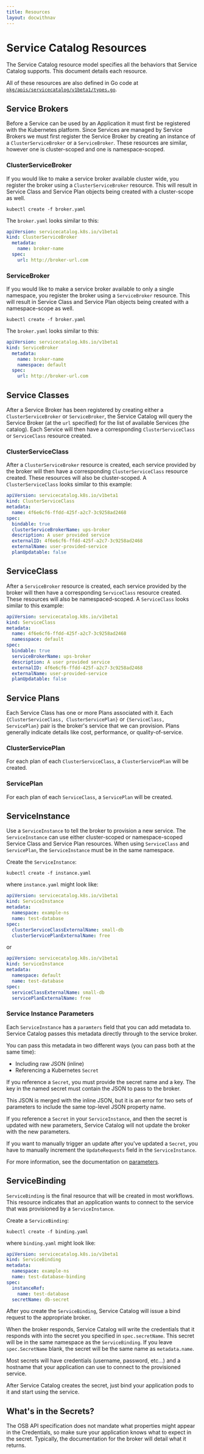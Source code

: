 ```yaml
---
title: Resources
layout: docwithnav
---
```


# Service Catalog Resources

The Service Catalog resource model specifies all the behaviors that 
Service Catalog supports. This document details each resource.

All of these resources are also defined in Go code at
[`pkg/apis/servicecatalog/v1beta1/types.go`](https://github.com/kubernetes-incubator/service-catalog/blob/master/pkg/apis/servicecatalog/v1beta1/types.go).


## Service Brokers

Before a Service can be used by an Application it must first be registered
with the Kubernetes platform. Since Services are managed by Service Brokers
we must first register the Service Broker by creating an instance of a
`ClusterServiceBroker` or a `ServiceBroker`. These resources are similar, 
however one is cluster-scoped and one is namespace-scoped.

### ClusterServiceBroker

If you would like to make a service broker available cluster wide, you register 
the broker using a `ClusterServiceBroker` resource. This will result in Service Class 
and Service Plan objects being created with a cluster-scope as well. 

```console
kubectl create -f broker.yaml
```

The `broker.yaml` looks similar to this:

```yaml
apiVersion: servicecatalog.k8s.io/v1beta1
kind: ClusterServiceBroker
  metadata:
    name: broker-name
  spec:
    url: http://broker-url.com
```

### ServiceBroker

If you would like to make a service broker available to only a single namespace, you register 
the broker using a `ServiceBroker` resource. This will result in Service Class 
and Service Plan objects being created with a namespace-scope as well.

```console
kubectl create -f broker.yaml
```

The `broker.yaml` looks similar to this:

```yaml
apiVersion: servicecatalog.k8s.io/v1beta1
kind: ServiceBroker
  metadata:
    name: broker-name
    namespace: default
  spec:
    url: http://broker-url.com
```

## Service Classes

After a Service Broker has been registered by creating either a `ClusterServiceBroker` or 
`ServiceBroker`, the Service Catalog  will query the Service Broker (at the `url` specified) for the list
of available Services (the catalog). Each Service will then have a corresponding
`ClusterServiceClass` or `ServiceClass` resource created.

### ClusterServiceClass

After a `ClusterServiceBroker` resource is created, each service provided by the broker will then have a corresponding
`ClusterServiceClass` resource created. These resources will also be cluster-scoped. A `ClusterServiceClass` looks similar to this example:

```yaml
apiVersion: servicecatalog.k8s.io/v1beta1
kind: ClusterServiceClass
metadata:
  name: 4f6e6cf6-ffdd-425f-a2c7-3c9258ad2468
spec:
  bindable: true
  clusterServiceBrokerName: ups-broker
  description: A user provided service
  externalID: 4f6e6cf6-ffdd-425f-a2c7-3c9258ad2468
  externalName: user-provided-service
  planUpdatable: false
```

## ServiceClass

After a `ServiceBroker` resource is created, each service provided by the broker will then have a corresponding
`ServiceClass` resource created. These resources will also be namespaced-scoped. A `ServiceClass` looks similar to this example:

```yaml
apiVersion: servicecatalog.k8s.io/v1beta1
kind: ServiceClass
metadata:
  name: 4f6e6cf6-ffdd-425f-a2c7-3c9258ad2468
  namesspace: default
spec:
  bindable: true
  serviceBrokerName: ups-broker
  description: A user provided service
  externalID: 4f6e6cf6-ffdd-425f-a2c7-3c9258ad2468
  externalName: user-provided-service
  planUpdatable: false
```

## Service Plans

Each Service Class has one or more Plans associated with it. Each
`{ClusterServiceClass, ClusterServicePlan}` or `{ServiceClass, ServicePlan}` pair is the broker's 
service that we can provision. Plans generally indicate details like cost, performance, or 
quality-of-service.

### ClusterServicePlan

For each plan of each `ClusterServiceClass`, a `ClusterServicePlan` will be created.

### ServicePlan

For each plan of each `ServiceClass`, a `ServicePlan` will be created.

## ServiceInstance

Use a `ServiceInstance` to tell the broker to provision a new service. The 
`ServiceInstance` can use either cluster-scoped or namespace-scoped Service Class 
and Service Plan resources. When using `ServiceClass` and `ServicePlan`, the `ServiceInstance`
must be in the same namespace.

Create the `ServiceInstance`:

```console
kubectl create -f instance.yaml
```

where `instance.yaml` might look like:

```yaml
apiVersion: servicecatalog.k8s.io/v1beta1
kind: ServiceInstance
metadata:
  namespace: example-ns
  name: test-database
spec:
  clusterServiceClassExternalName: small-db
  clusterServicePlanExternalName: free
 ```

or

```yaml
apiVersion: servicecatalog.k8s.io/v1beta1
kind: ServiceInstance
metadata:
  namespace: default
  name: test-database
spec:
  serviceClassExternalName: small-db
  servicePlanExternalName: free
 ```

### Service Instance Parameters

Each `ServiceInstance` has a `paramters` field that you can add 
metadata to. Service Catalog passes this metadata directly through to the
service broker.

You can pass this metadata in two different ways (you can pass both at the
same time): 

- Including raw JSON (inline)
- Referencing a Kubernetes `Secret`

If you reference a `Secret`, you must provide the secret name and a key.
The key in the named secret must contain the JSON to pass to the broker.

This JSON is merged with the inline JSON, but it is an error for two
sets of parameters to include the same top-level JSON property name.

If you reference a `Secret` in your `ServiceInstance`, and then the secret
is updated with new parameters, Service Catalog will not update the broker with
the new parameters. 

If you want to manually trigger an update after you've updated a `Secret`,
you have to manually increment the `UpdateRequests` field in the
`ServiceInstance`.

For more information, see the documentation on [parameters](parameters.md).

## ServiceBinding

`ServiceBinding` is the final resource that will be created in most
workflows. This resource indicates that an application wants to connect
to the service that was provisioned by a `ServiceInstance`.

Create a `ServiceBinding`:

```console
kubectl create -f binding.yaml
```

where `binding.yaml` might look like:

```yaml
apiVersion: servicecatalog.k8s.io/v1beta1
kind: ServiceBinding
metadata:
  namespace: example-ns
  name: test-database-binding
spec:
  instanceRef:
    name: test-database
  secretName: db-secret
```

After you create the `ServiceBinding`, Service Catalog will issue a bind
request to the appropriate broker. 

When the broker responds, Service Catalog will write the credentials that it
responds with into the secret you specified in `spec.secretName`. This
secret will be in the same namespace as the `ServiceBinding`. If you leave
`spec.SecretName` blank, the secret will be the same name as `metadata.name`.

Most secrets will have credentials (username, password, etc...) and a
hostname that your application can use to connect to the provisioned
service.

After Service Catalog creates the secret, just bind your application
pods to it and start using the service.

## What's in the Secrets?

The OSB API specification does not mandate what properties might appear
in the Credentials, so make sure your application knows what to expect
in the secret. Typically, the documentation for the broker will detail
what it returns.
